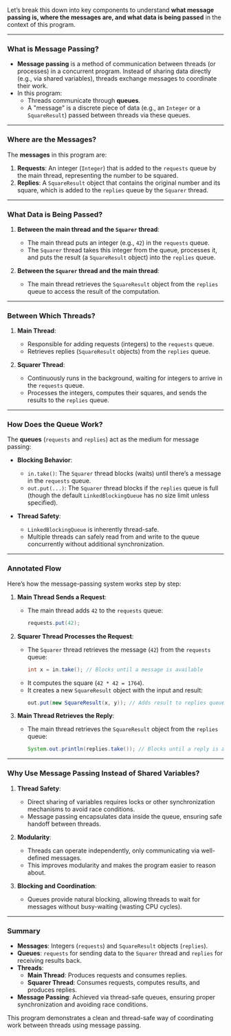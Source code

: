Let’s break this down into key components to understand **what message passing is, where the messages are, and what data is being passed** in the context of this program.

---

### **What is Message Passing?**
- **Message passing** is a method of communication between threads (or processes) in a concurrent program. Instead of sharing data directly (e.g., via shared variables), threads exchange messages to coordinate their work.
- In this program:
  - Threads communicate through **queues**.
  - A "message" is a discrete piece of data (e.g., an `Integer` or a `SquareResult`) passed between threads via these queues.

---

### **Where are the Messages?**
The **messages** in this program are:
1. **Requests**: An integer (`Integer`) that is added to the `requests` queue by the main thread, representing the number to be squared.
2. **Replies**: A `SquareResult` object that contains the original number and its square, which is added to the `replies` queue by the `Squarer` thread.

---

### **What Data is Being Passed?**
1. **Between the main thread and the `Squarer` thread**:
   - The main thread puts an integer (e.g., `42`) in the `requests` queue.
   - The `Squarer` thread takes this integer from the queue, processes it, and puts the result (a `SquareResult` object) into the `replies` queue.

2. **Between the `Squarer` thread and the main thread**:
   - The main thread retrieves the `SquareResult` object from the `replies` queue to access the result of the computation.

---

### **Between Which Threads?**
1. **Main Thread**:
   - Responsible for adding requests (integers) to the `requests` queue.
   - Retrieves replies (`SquareResult` objects) from the `replies` queue.
   
2. **Squarer Thread**:
   - Continuously runs in the background, waiting for integers to arrive in the `requests` queue.
   - Processes the integers, computes their squares, and sends the results to the `replies` queue.

---

### **How Does the Queue Work?**
The **queues** (`requests` and `replies`) act as the medium for message passing:
- **Blocking Behavior**:
  - `in.take()`: The `Squarer` thread blocks (waits) until there’s a message in the `requests` queue.
  - `out.put(...)`: The `Squarer` thread blocks if the `replies` queue is full (though the default `LinkedBlockingQueue` has no size limit unless specified).

- **Thread Safety**:
  - `LinkedBlockingQueue` is inherently thread-safe.
  - Multiple threads can safely read from and write to the queue concurrently without additional synchronization.

---

### **Annotated Flow**
Here’s how the message-passing system works step by step:

1. **Main Thread Sends a Request**:
   - The main thread adds `42` to the `requests` queue:
     ```java
     requests.put(42);
     ```

2. **Squarer Thread Processes the Request**:
   - The `Squarer` thread retrieves the message (`42`) from the `requests` queue:
     ```java
     int x = in.take(); // Blocks until a message is available
     ```
   - It computes the square (`42 * 42 = 1764`).
   - It creates a new `SquareResult` object with the input and result:
     ```java
     out.put(new SquareResult(x, y)); // Adds result to replies queue
     ```

3. **Main Thread Retrieves the Reply**:
   - The main thread retrieves the `SquareResult` object from the `replies` queue:
     ```java
     System.out.println(replies.take()); // Blocks until a reply is available
     ```

---

### **Why Use Message Passing Instead of Shared Variables?**
1. **Thread Safety**:
   - Direct sharing of variables requires locks or other synchronization mechanisms to avoid race conditions.
   - Message passing encapsulates data inside the queue, ensuring safe handoff between threads.

2. **Modularity**:
   - Threads can operate independently, only communicating via well-defined messages.
   - This improves modularity and makes the program easier to reason about.

3. **Blocking and Coordination**:
   - Queues provide natural blocking, allowing threads to wait for messages without busy-waiting (wasting CPU cycles).

---

### **Summary**
- **Messages**: Integers (`requests`) and `SquareResult` objects (`replies`).
- **Queues**: `requests` for sending data to the `Squarer` thread and `replies` for receiving results back.
- **Threads**:
  - **Main Thread**: Produces requests and consumes replies.
  - **Squarer Thread**: Consumes requests, computes results, and produces replies.
- **Message Passing**: Achieved via thread-safe queues, ensuring proper synchronization and avoiding race conditions.

This program demonstrates a clean and thread-safe way of coordinating work between threads using message passing.
